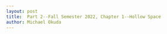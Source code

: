 ```yaml
---
layout: post
title:  Part 2--Fall Semester 2022, Chapter 1--Hollow Space
author: Michael Okuda
---
```

